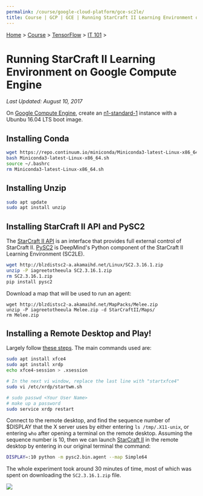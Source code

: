 ```yaml
---
permalink: /course/google-cloud-platform/gce-sc2le/
title: Course | GCP | GCE | Running StarCraft II Learning Environment on Google Compute Engine
---
```

[Home](http://realai.org/) > [Course](http://realai.org/course/) > [TensorFlow](http://realai.org/course/tensorflow/) > [IT 101](http://realai.org/course/tensorflow/#it-101) >

# Running StarCraft II Learning Environment on Google Compute Engine

*Last Updated: August 10, 2017*

On [Google Compute Engine](http://realai.org/course/google-cloud-platform/#google-compute-engine), create an [n1-standard-1](https://cloud.google.com/compute/pricing#predefined_machine_types) instance with a Ubunbu 16.04 LTS boot image.

## Installing Conda

```bash
wget https://repo.continuum.io/miniconda/Miniconda3-latest-Linux-x86_64.sh
bash Miniconda3-latest-Linux-x86_64.sh
source ~/.bashrc
rm Miniconda3-latest-Linux-x86_64.sh
```

## Installing Unzip

```bash
sudo apt update
sudo apt install unzip
```

## Installing StarCraft II API and PySC2

The [StarCraft II API](https://github.com/Blizzard/s2client-proto) is an interface that provides full external control of StarCraft II. [PySC2](https://github.com/deepmind/pysc2) is DeepMind's Python component of the StarCraft II Learning Environment (SC2LE). 

```bash
wget http://blzdistsc2-a.akamaihd.net/Linux/SC2.3.16.1.zip
unzip -P iagreetotheeula SC2.3.16.1.zip
rm SC2.3.16.1.zip
pip install pysc2
```

Download a map that will be used to run an agent:

```
wget http://blzdistsc2-a.akamaihd.net/MapPacks/Melee.zip
unzip -P iagreetotheeula Melee.zip -d StarCraftII/Maps/
rm Melee.zip
```

## Installing a Remote Desktop and Play!

Largely follow [these steps](http://realai.org/course/google-cloud-platform/rdp-netsurf-xfce4/). The main commands used are:

```bash
sudo apt install xfce4
sudo apt install xrdp
echo xfce4-session > .xsession

# In the next vi window, replace the last line with "startxfce4"
sudo vi /etc/xrdp/startwm.sh

# sudo passwd <Your User Name>
# make up a password
sudo service xrdp restart
```

Connect to the remote desktop, and find the sequence number of $DISPLAY that the X server uses by either entering `ls /tmp/.X11-unix`, or entering `who` after opening a terminal on the remote desktop. Assuming the sequence number is 10, then we can launch [StarCraft II](http://realai.org/environments/#starcraft-ii) in the remote desktop by entering in our original terminal the command:

```bash
DISPLAY=:10 python -m pysc2.bin.agent --map Simple64
```

The whole experiment took around 30 minutes of time, most of which was spent on downloading the `SC2.3.16.1.zip` file.

![](http://realai.org/course/google-cloud-platform/gce-sc2le-1.png)

